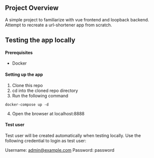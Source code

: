 ## Project Overview
A simple project to familiarize with vue frontend and loopback backend.
Attempt to recreate a url-shortener app from scratch.

## Testing the app locally
#### Prerequisites
* Docker

#### Setting up the app
1. Clone this repo
2. cd into the cloned repo directory
3. Run the following command
```
docker-compose up -d
```
4. Open the browser at localhost:8888

#### Test user
Test user will be created automatically when testing locally.
Use the following credential to login as test user:

Username: admin@example.com
Password: password
